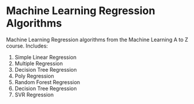 # Machine Learning Regression Algorithms
Machine Learning Regression algorithms from the Machine Learning A to Z course. Includes:

1. Simple Linear Regression
2. Multiple Regression
3. Decision Tree Regression
4. Poly Regression
5. Random Forest Regression
6. Decision Tree Regression
7. SVR Regression

